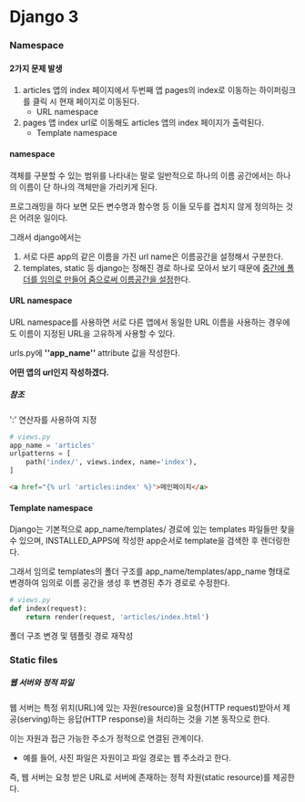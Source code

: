 # Django 3



### Namespace

#### 2가지 문제 발생

1. articles 앱의 index 페이지에서 두번째 앱 pages의 index로 이동하는 하이퍼링크를 클릭 시 현재 페이지로 이동된다.
   * URL namespace
2. pages 앱 index url로 이동해도 articles 앱의 index 페이지가 출력된다.
   * Template namespace



#### namespace

객체를 구분할 수 있는 범위를 나타내는 말로 일반적으로 하나의 이름 공간에서는 하나의 이름이 단 하나의 객체만을 가리키게 된다.

프로그래밍을 하다 보면 모든 변수명과 함수명 등 이들 모두를 겹치지 않게 정의하는 것은 어려운 일이다.

그래서 django에서는 

1. 서로 다른 app의 같은 이름을 가진 url name은 이름공간을 설정해서 구분한다.
2. templates, static 등 django는 정해진 경로 하나로 모아서 보기 때문에 <u>중간에 폴더를 임의로 만들어 줌으로써 이름공간을 설정</u>한다.



#### URL namespace

URL namespace를 사용하면 서로 다른 앱에서 동일한 URL 이름을 사용하는 경우에도 이름이 지정된 URL을 고유하게 사용할 수 있다.

urls.py에 **''app_name''** attribute 값을 작성한다.

**어떤 앱의 url인지 작성하겠다.**



##### 참조

':' 연산자를 사용하여 지정

```python
# views.py
app_name = 'articles'
urlpatterns = [
    path('index/', views.index, name='index'),
]
```

```html
<a href="{% url 'articles:index' %}">메인페이지</a>
```



#### Template namespace

Django는 기본적으로 app_name/templates/ 경로에 있는 templates 파일들만 찾을 수 있으며, INSTALLED_APPS에 작성한 app순서로 template을 검색한 후 렌더링한다.

그래서 임의로 templates의 폴더 구조를 app_name/templates/app_name 형태로 변경하여 임의로 이름 공간을 생성 후 변경된 추가 경로로 수정한다.

```python
# views.py
def index(request):
    return render(request, 'articles/index.html')
```



폴더 구조 변경 및 템플릿 경로 재작성



### Static files

##### 웹 서버와 정적 파일

웹 서버는 특정 위치(URL)에 있는 자원(resource)을 요청(HTTP request)받아서 제공(serving)하는 응답(HTTP response)을 처리하는 것을 기본 동작으로 한다.

이는 자원과 접근 가능한 주소가 정적으로 연결된 관계이다.

* 예를 들어, 사진 파일은 자원이고 파일 경로는 웹 주소라고 한다.

즉, 웹 서버는 요청 받은 URL로 서버에 존재하는 정적 자원(static resource)를 제공한다.